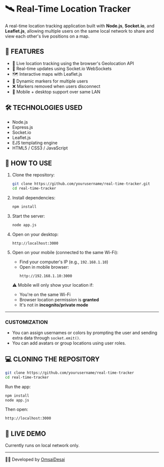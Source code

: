 # 🛰️ Real-Time Location Tracker

A real-time location tracking application built with **Node.js**, **Socket.io**, and **Leaflet.js**, allowing multiple users on the same local network to share and view each other's live positions on a map.

## 🚀 FEATURES

- 📍 Live location tracking using the browser's Geolocation API
- 🔁 Real-time updates using Socket.io WebSockets
- 🗺️ Interactive maps with Leaflet.js
- 👥 Dynamic markers for multiple users
- ❌ Markers removed when users disconnect
- 📱 Mobile + desktop support over same LAN

## 🛠️ TECHNOLOGIES USED

- Node.js
- Express.js
- Socket.io
- Leaflet.js
- EJS templating engine
- HTML5 / CSS3 / JavaScript

## 🔧 HOW TO USE

1. Clone the repository:
   ```bash
   git clone https://github.com/yourusername/real-time-tracker.git
   cd real-time-tracker
   ```

2. Install dependencies:
   ```bash
   npm install
   ```

3. Start the server:
   ```bash
   node app.js
   ```

4. Open on your desktop:
   ```
   http://localhost:3000
   ```

5. Open on your mobile (connected to the same Wi-Fi):
   - Find your computer's IP (e.g., `192.168.1.10`)
   - Open in mobile browser:
     ```
     http://192.168.1.10:3000
     ```

   ⚠️ Mobile will only show your location if:
   - You're on the same Wi-Fi
   - Browser location permission is **granted**
   - It's not in **incognito/private mode**

---

### **CUSTOMIZATION**

- You can assign usernames or colors by prompting the user and sending extra data through `socket.emit()`.
- You can add avatars or group locations using user roles.

## 💻 CLONING THE REPOSITORY

```bash
git clone https://github.com/yourusername/real-time-tracker
cd real-time-tracker
```

Run the app:

```bash
npm install
node app.js
```

Then open:

```bash
http://localhost:3000
```

## 📌 LIVE DEMO

Currently runs on local network only.

---

👨‍💻 Developed by [OmsaiDesai](https://github.com/omsaidesaii)
